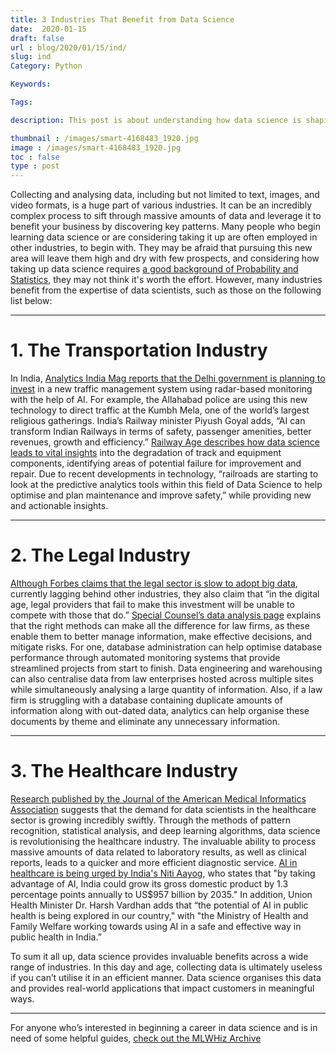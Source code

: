 ```yaml
---
title: 3 Industries That Benefit from Data Science
date:  2020-01-15
draft: false
url : blog/2020/01/15/ind/
slug: ind
Category: Python

Keywords:

Tags:

description: This post is about understanding how data science is shaping up.

thumbnail : /images/smart-4168483_1920.jpg
image : /images/smart-4168483_1920.jpg
toc : false
type : post
---
```



Collecting and analysing data, including but not limited to text, images, and video formats, is a huge part of various industries. It can be an incredibly complex process to sift through massive amounts of data and leverage it to benefit your business by discovering key patterns. Many people who begin learning data science or are considering taking it up are often employed in other industries, to begin with. They may be afraid that pursuing this new area will leave them high and dry with few prospects, and considering how taking up data science requires <a href="https://mlwhiz.com/blog/2019/08/12/resources/">a good background of Probability and Statistics</a>, they may not think it's worth the effort. However, many industries benefit from the expertise of data scientists, such as those on the following list below:


---

# 1. The Transportation Industry


In India, <a href="https://analyticsindiamag.com/intelligent-systems-are-boosting-indias-transport-but-is-that-enough/">Analytics India Mag reports that the Delhi government is planning to invest</a> in a new traffic management system using radar-based monitoring with the help of AI. For example, the Allahabad police are using this new technology to direct traffic at the Kumbh Mela, one of the world’s largest religious gatherings. India’s Railway minister Piyush Goyal adds, “AI can transform Indian Railways in terms of safety, passenger amenities, better revenues, growth and efficiency.” <a href="https://www.railwayage.com/analytics/better-railroading-through-big-data/">Railway Age describes how data science leads to vital insights</a> into the degradation of track and equipment components, identifying areas of potential failure for improvement and repair. Due to recent developments in technology, “railroads are starting to look at the predictive analytics tools within this field of Data Science to help optimise and plan maintenance and improve safety,” while providing new and actionable insights.

---

# 2. The Legal Industry


<a href="https://www.forbes.com/sites/markcohen1/2019/06/24/why-is-law-so-slow-to-use-data/#1fa0c1f0b8eb">Although Forbes claims that the legal sector is slow to adopt big data</a>, currently lagging behind other industries, they also claim that “in the digital age, legal providers that fail to make this investment will be unable to compete with those that do.” <a href="https://www.specialcounsel.com/eq-legal-consulting/data-analysis/">Special Counsel’s data analysis page</a> explains that the right methods can make all the difference for law firms, as these enable them to better manage information, make effective decisions, and mitigate risks. For one, database administration can help optimise database performance through automated monitoring systems that provide streamlined projects from start to finish. Data engineering and warehousing can also centralise data from law enterprises hosted across multiple sites while simultaneously analysing a large quantity of information. Also, if a law firm is struggling with a database containing duplicate amounts of information along with out-dated data, analytics can help organise these documents by theme and eliminate any unnecessary information.

---

# 3. The Healthcare Industry


<a href="https://academic.oup.com/jamia/article/26/5/383/5369358">Research published by the Journal of the American Medical Informatics Association</a> suggests that the demand for data scientists in the healthcare sector is growing incredibly swiftly. Through the methods of pattern recognition, statistical analysis, and deep learning algorithms, data science is revolutionising the healthcare industry. The invaluable ability to process massive amounts of data related to laboratory results, as well as clinical reports, leads to a quicker and more efficient diagnostic service. <a href="https://www.healthissuesindia.com/2019/12/21/ai-use-in-healthcare-urged-by-niti-aayog/">AI in healthcare is being urged by India's Niti Aayog</a>, who states that "by taking advantage of AI, India could grow its gross domestic product by 1.3 percentage points annually to US$957 billion by 2035." In addition, Union Health Minister Dr. Harsh Vardhan adds that “the potential of AI in public health is being explored in our country," with "the Ministry of Health and Family Welfare working towards using AI in a safe and effective way in public health in India.”

To sum it all up, data science provides invaluable benefits across a wide range of industries. In this day and age, collecting data is ultimately useless if you can’t utilise it in an efficient manner. Data science organises this data and provides real-world applications that impact customers in meaningful ways.

---

For anyone who’s interested in beginning a career in data science and is in need of some helpful guides, <a href="https://mlwhiz.com/archive/">check out the MLWHiz Archive</a>
